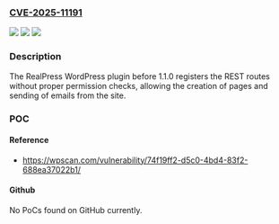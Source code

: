 ### [CVE-2025-11191](https://cve.mitre.org/cgi-bin/cvename.cgi?name=CVE-2025-11191)
![](https://img.shields.io/static/v1?label=Product&message=RealPress&color=blue)
![](https://img.shields.io/static/v1?label=Version&message=0%20&color=brightgreen)
![](https://img.shields.io/static/v1?label=Vulnerability&message=CWE-862%20Missing%20Authorization&color=brightgreen)

### Description

The RealPress  WordPress plugin before 1.1.0 registers the REST routes without proper permission checks, allowing the creation of pages and sending of emails from the site.

### POC

#### Reference
- https://wpscan.com/vulnerability/74f19ff2-d5c0-4bd4-83f2-688ea37022b1/

#### Github
No PoCs found on GitHub currently.

